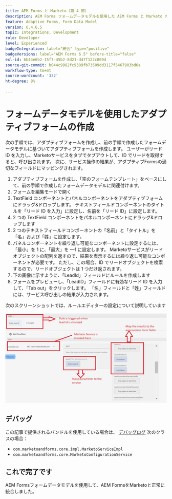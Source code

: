 ```yaml
---
title: AEM Forms と Marketo（第 4 部）
description: AEM Forms フォームデータモデルを使用した AEM Forms と Marketo の統合に関するチュートリアル
feature: Adaptive Forms, Form Data Model
version: 6.4,6.5
topic: Integrations, Development
role: Developer
level: Experienced
badgeIntegration: label="統合" type="positive"
badgeVersions: label="AEM Forms 6.5" before-title="false"
exl-id: 6b44e6b2-15f7-45b2-8d21-d47f122c809d
source-git-commit: b044c9982fc9309fb73509dd3117f5467903bd6a
workflow-type: tm+mt
source-wordcount: '332'
ht-degree: 8%

---
```


# フォームデータモデルを使用したアダプティブフォームの作成

次の手順では、アダプティブフォームを作成し、前の手順で作成したフォームデータモデルに基づいてアダプティブフォームを作成します。
ユーザーがリード ID を入力し、Marketoサービスをタブでタブアウトして、ID でリードを取得すると、呼び出されます。 次に、サービス操作の結果が、アダプティブFormsの適切なフィールドにマッピングされます。

1. アダプティブフォームを作成し、「空のフォームテンプレート」をベースにして、前の手順で作成したフォームデータモデルに関連付けます。
1. フォームを編集モードで開く
1. TextField コンポーネントとパネルコンポーネントをアダプティブフォームにドラッグ&amp;ドロップします。 テキストフィールドコンポーネントのタイトルを「リード ID を入力」に設定し、名前を「リード ID」に設定します。
1. 2 つの TextField コンポーネントをパネルコンポーネントにドラッグ&amp;ドロップします
1. 2 つのテキストフィールドコンポーネントの「名前」と「タイトル」を「名」および「姓」に設定します。
1. パネルコンポーネントを繰り返し可能なコンポーネントに設定するには、「最小」を 1 に、「最大」を —1 に設定します。 Marketoサービスがリードオブジェクトの配列を返すので、結果を表示するには繰り返し可能なコンポーネントが必要です。 ただし、この場合、ID でリードオブジェクトを検索するので、リードオブジェクトは 1 つだけ返されます。
1. 下の画像に示すように、「LeadId」フィールドにルールを作成します
1. フォームをプレビューし、「LeadID」フィールドに有効なリード ID を入力して、「Tab out」をクリックします。 「名」フィールドと「姓」フィールドには、サービス呼び出しの結果が入力されます。

次のスクリーンショットでは、ルールエディターの設定について説明しています

![ruleeditor](assets/ruleeditor.jfif)

## デバッグ

この記事で提供されるバンドルを使用している場合は、 [デバッグログ](http://localhost:4502/system/console/slinglog) 次のクラスの場合：

+ `com.marketoandforms.core.impl.MarketoServiceImpl`
+ `com.marketoandforms.core.MarketoConfigurationService`

## これで完了です

AEM Formsフォームデータモデルを使用して、AEM FormsをMarketoと正常に統合しました。